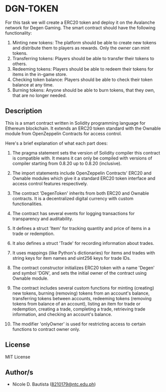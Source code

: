 # DGN-TOKEN

For this task we will create a ERC20 token and deploy it on the Avalanche network for Degen Gaming. The smart contract should have the following functionality:

1. Minting new tokens: The platform should be able to create new tokens and distribute them to players as rewards. Only the owner can mint tokens.
2. Transferring tokens: Players should be able to transfer their tokens to others.
3. Redeeming tokens: Players should be able to redeem their tokens for items in the in-game store.
4. Checking token balance: Players should be able to check their token balance at any time.
5. Burning tokens: Anyone should be able to burn tokens, that they own, that are no longer needed.

## Description

This is a smart contract written in Solidity programming language for Ethereum blockchain. It extends an ERC20 token standard with the Ownable module from OpenZeppelin Contracts for access control. 


Here's a brief explanation of what each part does:

1. The pragma statement sets the version of Solidity compiler this contract is compatible with. It means it can only be compiled with versions of compiler starting from 0.8.20 up to 0.8.20 (inclusive).

2. The import statements include OpenZeppelin Contracts' ERC20 and Ownable modules which give it a standard ERC20 token interface and access control features respectively. 

3. The contract 'DegenToken' inherits from both ERC20 and Ownable contracts. It is a decentralized digital currency with custom functionalities. 

4. The contract has several events for logging transactions for transparency and auditability. 

5. It defines a struct 'Item' for tracking quantity and price of items in a trade or redemption. 

6. It also defines a struct 'Trade' for recording information about trades. 

7. It uses mappings (like Python's dictionaries) for items and trades with string keys for item names and uint256 keys for trade IDs. 

8. The contract constructor initializes ERC20 token with a name 'Degen' and symbol 'DGN', and sets the initial owner of the contract using Ownable module. 

9. The contract includes several custom functions for minting (creating) new tokens, burning (removing) tokens from an account's balance, transferring tokens between accounts, redeeming tokens (removing tokens from balance of an account), listing an item for trade or redemption, creating a trade, completing a trade, retrieving trade information, and checking an account's balance. 

10. The modifier 'onlyOwner' is used for restricting access to certain functions to contract owner only. 


## License

MIT License

## Author/s

* Nicole D. Bautista (8210179@ntc.edu.ph)
